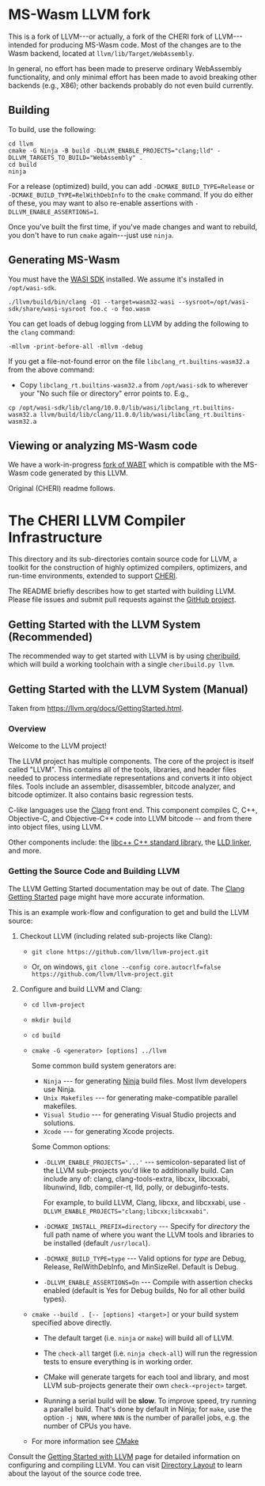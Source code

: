 # MS-Wasm LLVM fork

This is a fork of LLVM---or actually, a fork of the CHERI fork of
LLVM---intended for producing MS-Wasm code.  Most of the changes
are to the Wasm backend, located at `llvm/lib/Target/WebAssembly`.

In general, no effort has been made to preserve ordinary WebAssembly
functionality, and only minimal effort has been made to avoid breaking other
backends (e.g., X86); other backends probably do not even build currently.

## Building

To build, use the following:

```
cd llvm
cmake -G Ninja -B build -DLLVM_ENABLE_PROJECTS="clang;lld" -DLLVM_TARGETS_TO_BUILD="WebAssembly" .
cd build
ninja
```

For a release (optimized) build, you can add `-DCMAKE_BUILD_TYPE=Release` or
`-DCMAKE_BUILD_TYPE=RelWithDebInfo` to the `cmake` command. If you do either of
these, you may want to also re-enable assertions with
`-DLLVM_ENABLE_ASSERTIONS=1`.

Once you've built the first time, if you've made changes and want to rebuild,
you don't have to run `cmake` again---just use `ninja`.

## Generating MS-Wasm

You must have the [WASI SDK](https://github.com/WebAssembly/wasi-sdk)
installed. We assume it's installed in `/opt/wasi-sdk`.

```
./llvm/build/bin/clang -O1 --target=wasm32-wasi --sysroot=/opt/wasi-sdk/share/wasi-sysroot foo.c -o foo.wasm
```

You can get loads of debug logging from LLVM by adding the following to the `clang` command:
```
-mllvm -print-before-all -mllvm -debug
```

If you get a file-not-found error on the file `libclang_rt.builtins-wasm32.a` from the above command:
* Copy `libclang_rt.builtins-wasm32.a` from `/opt/wasi-sdk` to wherever your "No such file or directory" error points to.
E.g.,
```
cp /opt/wasi-sdk/lib/clang/10.0.0/lib/wasi/libclang_rt.builtins-wasm32.a llvm/build/lib/clang/11.0.0/lib/wasi/libclang_rt.builtins-wasm32.a
```

## Viewing or analyzing MS-Wasm code

We have a work-in-progress
[fork of WABT](https://github.com/PLSysSec/mswasm-wabt) which is compatible
with the MS-Wasm code generated by this LLVM.

Original (CHERI) readme follows.

# The CHERI LLVM Compiler Infrastructure

This directory and its sub-directories contain source code for LLVM,
a toolkit for the construction of highly optimized compilers,
optimizers, and run-time environments, extended to support
[CHERI](http://cheri-cpu.org).

The README briefly describes how to get started with building LLVM.
Please file issues and submit pull requests against the
[GitHub project](https://github.com/CTSRD-CHERI/llvm-project).

## Getting Started with the LLVM System (Recommended)

The recommended way to get started with LLVM is by using
[cheribuild](https://github.com/CTSRD-CHERI/cheribuild), which will
build a working toolchain with a single ``cheribuild.py llvm``.

## Getting Started with the LLVM System (Manual)

Taken from https://llvm.org/docs/GettingStarted.html.

### Overview

Welcome to the LLVM project!

The LLVM project has multiple components. The core of the project is
itself called "LLVM". This contains all of the tools, libraries, and header
files needed to process intermediate representations and converts it into
object files.  Tools include an assembler, disassembler, bitcode analyzer, and
bitcode optimizer.  It also contains basic regression tests.

C-like languages use the [Clang](http://clang.llvm.org/) front end.  This
component compiles C, C++, Objective-C, and Objective-C++ code into LLVM bitcode
-- and from there into object files, using LLVM.

Other components include:
the [libc++ C++ standard library](https://libcxx.llvm.org),
the [LLD linker](https://lld.llvm.org), and more.

### Getting the Source Code and Building LLVM

The LLVM Getting Started documentation may be out of date.  The [Clang
Getting Started](http://clang.llvm.org/get_started.html) page might have more
accurate information.

This is an example work-flow and configuration to get and build the LLVM source:

1. Checkout LLVM (including related sub-projects like Clang):

     * ``git clone https://github.com/llvm/llvm-project.git``

     * Or, on windows, ``git clone --config core.autocrlf=false
    https://github.com/llvm/llvm-project.git``

2. Configure and build LLVM and Clang:

     * ``cd llvm-project``

     * ``mkdir build``

     * ``cd build``

     * ``cmake -G <generator> [options] ../llvm``

        Some common build system generators are:

        * ``Ninja`` --- for generating [Ninja](https://ninja-build.org)
          build files. Most llvm developers use Ninja.
        * ``Unix Makefiles`` --- for generating make-compatible parallel makefiles.
        * ``Visual Studio`` --- for generating Visual Studio projects and
          solutions.
        * ``Xcode`` --- for generating Xcode projects.

        Some Common options:

        * ``-DLLVM_ENABLE_PROJECTS='...'`` --- semicolon-separated list of the LLVM
          sub-projects you'd like to additionally build. Can include any of: clang,
          clang-tools-extra, libcxx, libcxxabi, libunwind, lldb, compiler-rt, lld,
          polly, or debuginfo-tests.

          For example, to build LLVM, Clang, libcxx, and libcxxabi, use
          ``-DLLVM_ENABLE_PROJECTS="clang;libcxx;libcxxabi"``.

        * ``-DCMAKE_INSTALL_PREFIX=directory`` --- Specify for *directory* the full
          path name of where you want the LLVM tools and libraries to be installed
          (default ``/usr/local``).

        * ``-DCMAKE_BUILD_TYPE=type`` --- Valid options for *type* are Debug,
          Release, RelWithDebInfo, and MinSizeRel. Default is Debug.

        * ``-DLLVM_ENABLE_ASSERTIONS=On`` --- Compile with assertion checks enabled
          (default is Yes for Debug builds, No for all other build types).

      * ``cmake --build . [-- [options] <target>]`` or your build system specified above
        directly.

        * The default target (i.e. ``ninja`` or ``make``) will build all of LLVM.

        * The ``check-all`` target (i.e. ``ninja check-all``) will run the
          regression tests to ensure everything is in working order.

        * CMake will generate targets for each tool and library, and most
          LLVM sub-projects generate their own ``check-<project>`` target.

        * Running a serial build will be **slow**.  To improve speed, try running a
          parallel build.  That's done by default in Ninja; for ``make``, use the option
          ``-j NNN``, where ``NNN`` is the number of parallel jobs, e.g. the number of
          CPUs you have.

      * For more information see [CMake](https://llvm.org/docs/CMake.html)

Consult the
[Getting Started with LLVM](https://llvm.org/docs/GettingStarted.html#getting-started-with-llvm)
page for detailed information on configuring and compiling LLVM. You can visit
[Directory Layout](https://llvm.org/docs/GettingStarted.html#directory-layout)
to learn about the layout of the source code tree.
